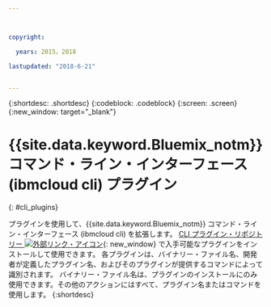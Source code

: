 ```yaml
---



copyright:

  years: 2015，2018

lastupdated: "2018-6-21"


---
```


{:shortdesc: .shortdesc}
{:codeblock: .codeblock}
{:screen: .screen}
{:new_window: target="_blank"}

# {{site.data.keyword.Bluemix_notm}} コマンド・ライン・インターフェース (ibmcloud cli) プラグイン
{: #cli_plugins}

プラグインを使用して、{{site.data.keyword.Bluemix_notm}} コマンド・ライン・インターフェース (ibmcloud cli) を拡張します。 [CLI プラグイン・リポジトリー ![外部リンク・アイコン](../icons/launch-glyph.svg)](http://plugins.ng.bluemix.net/){: new_window} で入手可能なプラグインをインストールして使用できます。 各プラグインは、バイナリー・ファイル名、開発者が定義したプラグイン名、およびそのプラグインが提供するコマンドによって識別されます。 バイナリー・ファイル名は、プラグインのインストールにのみ使用できます。その他のアクションにはすべて、プラグイン名またはコマンドを使用します。
{:shortdesc}
